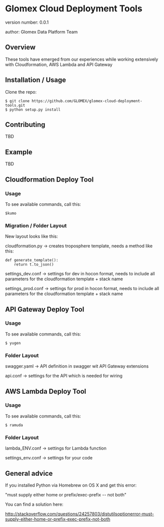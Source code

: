 Glomex Cloud Deployment Tools
===============================

version number: 0.0.1

author: Glomex Data Platform Team

Overview
--------

These tools have emerged from our experiences while working extensively with
Cloudformation, AWS Lambda and API Gateway

Installation / Usage
--------------------

Clone the repo:

    $ git clone https://github.com/GLOMEX/glomex-cloud-deployment-tools.git
    $ python setup.py install

Contributing
------------

TBD

Example
-------

TBD


## Cloudformation Deploy Tool

### Usage

To see available commands, call this:

	$kumo

### Migration / Folder Layout

New layout looks like this:


cloudformation.py -> creates troposphere template, needs a method like this:

```
def generate_template():
    return t.to_json()
```

settings_dev.conf -> settings for dev in hocon format, needs to include all parameters for the cloudformation template + stack name

settings_prod.conf -> settings for prod in hocon format, needs to include all parameters for the cloudformation template + stack name


## API Gateway  Deploy Tool

### Usage

To see available commands, call this:

	$ yugen


### Folder Layout

swagger.yaml -> API definition in swagger wit API Gateway extensions

api.conf -> settings for the API which is needed for wiring


## AWS Lambda Deploy Tool

### Usage

To see available commands, call this:

	$ ramuda

### Folder Layout

lambda_ENV.conf -> settings for Lambda function

settings_env.conf -> settings for your code

## General advice

If you installed Python via Homebrew on OS X and get this error:

"must supply either home or prefix/exec-prefix -- not both"

You can find a solution here:

http://stackoverflow.com/questions/24257803/distutilsoptionerror-must-supply-either-home-or-prefix-exec-prefix-not-both
